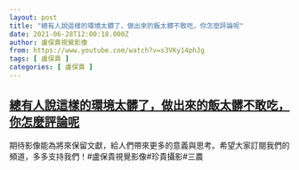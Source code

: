 ```yaml
---
layout: post
title: "總有人說這樣的環境太髒了，做出來的飯太髒不敢吃，你怎麼評論呢"
date: 2021-06-28T12:00:18.000Z
author: 盧保貴視覺影像
from: https://www.youtube.com/watch?v=s3VKy14phJg
tags: [ 盧保貴 ]
categories: [ 盧保貴 ]
---
```

<!--1624881618000-->
[總有人說這樣的環境太髒了，做出來的飯太髒不敢吃，你怎麼評論呢](https://www.youtube.com/watch?v=s3VKy14phJg)
------

<div>
期待影像能為將來保留文獻，給人們帶來更多的意義與思考。希望大家訂閱我們的頻道，多多支持我們！#盧保貴視覺影像#珍貴攝影#三農
</div>
